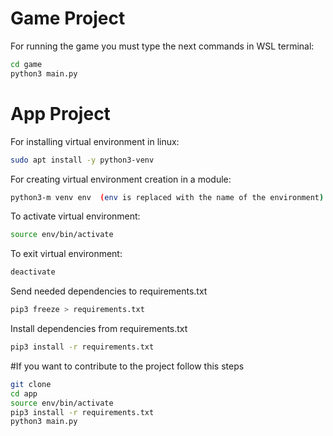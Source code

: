 # Game Project

For running the game you must type the next commands in WSL terminal:

```sh
cd game
python3 main.py
```
# App Project

For installing virtual environment in linux:

```sh
sudo apt install -y python3-venv
```

For creating virtual environment creation in a module:

```sh
python3-m venv env  (env is replaced with the name of the environment)
```


To activate virtual environment:

```sh
source env/bin/activate
```

To exit virtual environment:

```sh
deactivate
```

Send needed dependencies to requirements.txt

```sh
pip3 freeze > requirements.txt
```

Install dependencies from requirements.txt

```sh
pip3 install -r requirements.txt
```

#If you want to contribute to the project follow this steps
```sh
git clone
cd app
source env/bin/activate
pip3 install -r requirements.txt
python3 main.py
```